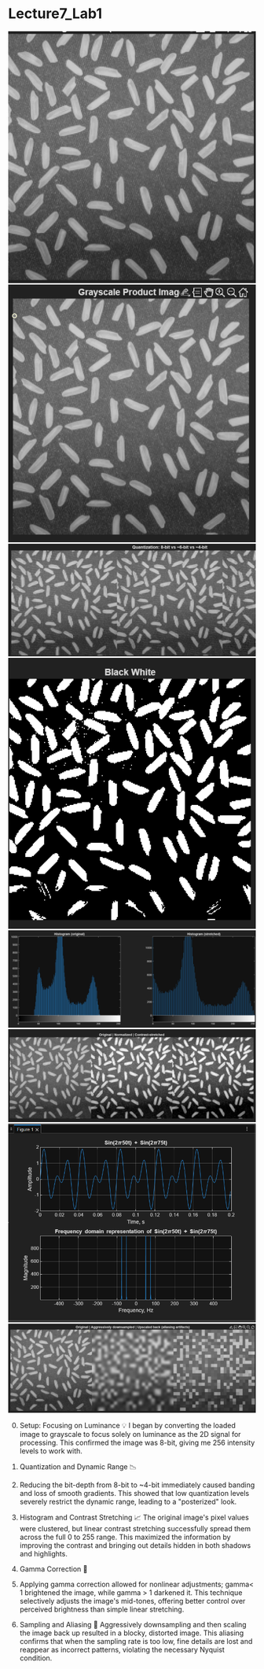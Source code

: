 # Lecture7_Lab1

![images](https://github.com/Khan548-codes/Lecture7_Lab1/blob/main/Images/ss1.png)
![images](https://github.com/Khan548-codes/Lecture7_Lab1/blob/main/Images/ss2.png)
![images](https://github.com/Khan548-codes/Lecture7_Lab1/blob/main/Images/ss3.png)
![images](https://github.com/Khan548-codes/Lecture7_Lab1/blob/main/Images/ss4.png)
![images](https://github.com/Khan548-codes/Lecture7_Lab1/blob/main/Images/ss5.png)
![images](https://github.com/Khan548-codes/Lecture7_Lab1/blob/main/Images/ss6%20(2).png)
![images](https://github.com/Khan548-codes/Lecture7_Lab1/blob/main/Images/ss7.png)
![images](https://github.com/Khan548-codes/Lecture7_Lab1/blob/main/Images/ss8%20(2).png)

0) Setup: Focusing on Luminance 💡
I began by converting the loaded image to grayscale to focus solely on luminance as the 2D signal for processing. This confirmed the image was 8-bit, giving me 256 intensity levels to work with.

1) Quantization and Dynamic Range 📉
2) Reducing the bit-depth from 8-bit to ~4-bit immediately caused banding and loss of smooth gradients. This showed that low quantization levels severely restrict the dynamic range, leading to a "posterized" look.

2) Histogram and Contrast Stretching 📈
The original image's pixel values were clustered, but linear contrast stretching successfully spread them across the full 0 to 255 range. This maximized the information by improving the contrast and bringing out details hidden in both shadows and highlights.

3) Gamma Correction 🌈
4) Applying gamma correction allowed for nonlinear adjustments; gamma< 1 brightened the image, while gamma > 1 darkened it. This technique selectively adjusts the image's mid-tones, offering better control over perceived brightness than simple linear stretching.

4) Sampling and Aliasing 📐
Aggressively downsampling and then scaling the image back up resulted in a blocky, distorted image. This aliasing confirms that when the sampling rate is too low, fine details are lost and reappear as incorrect patterns, violating the necessary Nyquist condition.
